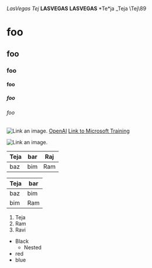 *LasVegas*
_Tej_
**LASVEGAS**
__LASVEGAS__
\*Te*ja
\_Teja
\\Tej\89


# foo
## foo
### foo
#### foo
##### foo
###### foo

![Link an image.](/learn/azure-devops/shared/media/mara.png)
[OpenAI](/openai.com)
[Link to Microsoft Training](/training)


![Link an image.](https://media.springernature.com/lw703/springer-static/image/art%3A10.1038%2F528452a/MediaObjects/41586_2015_Article_BF528452a_Figg_HTML.jpg?as=webp)

| Teja | bar | Raj |   
| --- | --- | --- |
| baz | bim | Ram |


Teja | bar  
-|-
baz | bim 
bim | Ram 


1. Teja
1. Ram
1. Ravi

- Black
  - Nested
- red
- blue

